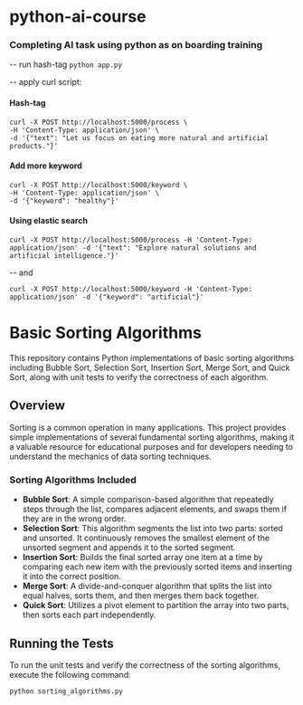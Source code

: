 # python-ai-course
### Completing AI task using python as on boarding training

-- run hash-tag `python app.py` 

-- apply curl script:
#### Hash-tag
```
curl -X POST http://localhost:5000/process \
-H 'Content-Type: application/json' \
-d '{"text": "Let us focus on eating more natural and artificial products."}'
```

#### Add more keyword
```
curl -X POST http://localhost:5000/keyword \
-H 'Content-Type: application/json' \
-d '{"keyword": "healthy"}'
```

#### Using elastic search
```
curl -X POST http://localhost:5000/process -H 'Content-Type: application/json' -d '{"text": "Explore natural solutions and artificial intelligence."}'
```
-- and
```
curl -X POST http://localhost:5000/keyword -H 'Content-Type: application/json' -d '{"keyword": "artificial"}'
```

# Basic Sorting Algorithms

This repository contains Python implementations of basic sorting algorithms including Bubble Sort, Selection Sort, Insertion Sort, Merge Sort, and Quick Sort, along with unit tests to verify the correctness of each algorithm.

## Overview

Sorting is a common operation in many applications. This project provides simple implementations of several fundamental sorting algorithms, making it a valuable resource for educational purposes and for developers needing to understand the mechanics of data sorting techniques.

### Sorting Algorithms Included

- **Bubble Sort**: A simple comparison-based algorithm that repeatedly steps through the list, compares adjacent elements, and swaps them if they are in the wrong order. 
- **Selection Sort**: This algorithm segments the list into two parts: sorted and unsorted. It continuously removes the smallest element of the unsorted segment and appends it to the sorted segment.
- **Insertion Sort**: Builds the final sorted array one item at a time by comparing each new item with the previously sorted items and inserting it into the correct position.
- **Merge Sort**: A divide-and-conquer algorithm that splits the list into equal halves, sorts them, and then merges them back together.
- **Quick Sort**: Utilizes a pivot element to partition the array into two parts, then sorts each part independently.

## Running the Tests

To run the unit tests and verify the correctness of the sorting algorithms, execute the following command:

```bash
python sorting_algorithms.py
